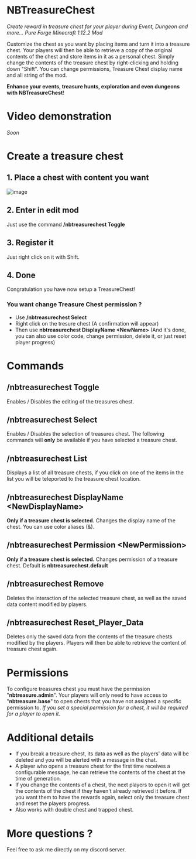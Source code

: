 # NBTreasureChest
*Create reward in treasure chest for your player during Event, Dungeon and more... Pure Forge Minecraft 1.12.2 Mod*

Customize the chest as you want by placing items and turn it into a treasure chest. Your players will then be able to retrieve a copy of the original contents of the chest and store items in it as a personal chest. Simply change the contents of the treasure chest by right-clicking and holding down "Shift". You can change permissions, Treasure Chest display name and all string of the mod. 

**Enhance your events, treasure hunts, exploration and even dungeons with NBTreasureChest**!

# Video demonstration
*Soon*

# Create a treasure chest
## 1. Place a chest with content you want
![image](https://user-images.githubusercontent.com/30299182/142489687-af2434b9-7f14-4093-af51-57eaf794650a.png)

## 2. Enter in edit mod
Just use the command **/nbtreasurechest Toggle**

## 3. Register it
Just right click on it with Shift.

## 4. Done
Congratulation you have now setup a TreasureChest! 

### You want change Treasure Chest permission ?
- Use **/nbtreasurechest Select**
- Right click on the tresure chest (A confirmation will appear)
- Then use **nbtreasurechest DisplayName \<NewName\>** (And it's done, you can also use color code, change permission, delete it, or just reset player progress)

# Commands
## /nbtreasurechest Toggle
Enables / Disables the editing of the treasures chest.

## /nbtreasurechest Select
Enables / Disables the selection of treasures chest. The following commands will **only** be available if you have selected a treasure chest.

## /nbtreasurechest List
Displays a list of all treasure chests, if you click on one of the items in the list you will be teleported to the treasure chest location.

## /nbtreasurechest DisplayName \<NewDisplayName\>
**Only if a treasure chest is selected.** 
Changes the display name of the chest. You can use color aliases (&).

## /nbtreasurechest Permission \<NewPermission\>
**Only if a treasure chest is selected.** 
Changes permission of a treasure chest. Default is **nbtreasurechest.default**

## /nbtreasurechest Remove
Deletes the interaction of the selected treasure chest, as well as the saved data content modified by players.

## /nbtreasurechest Reset_Player_Data
Deletes only the saved data from the contents of the treasure chests modified by the players. Players will then be able to retrieve the content of treasure chest again.

# Permissions
To configure treasures chest you must have the permission "**nbtreasure.admin**". Your players will only need to have access to "**nbtreasure.base**" to open chests that you have not assigned a specific permission to.
*If you set a special permission for a chest, it will be required for a player to open it.*

# Additional details
- If you break a treasure chest, its data as well as the players' data will be deleted and you will be alerted with a message in the chat.
- A player who opens a treasure chest for the first time receives a configurable message, he can retrieve the contents of the chest at the time of generation.
- If you change the contents of a chest, the next players to open it will get the contents of the chest if they haven't already retrieved it before. If you want them to have the rewards again, select only the treasure chest and reset the players progress. 
- Also works with double chest and trapped chest.

# More questions ? 
Feel free to ask me directly on my discord server.
